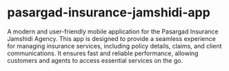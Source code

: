 # pasargad-insurance-jamshidi-app
A modern and user-friendly mobile application for the Pasargad Insurance Jamshidi Agency. This app is designed to provide a seamless experience for managing insurance services, including policy details, claims, and client communications. It ensures fast and reliable performance, allowing customers and agents to access essential services on the go.
